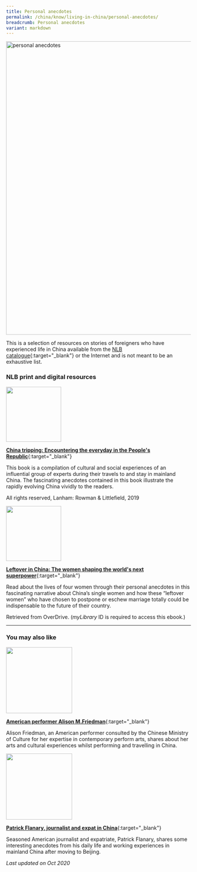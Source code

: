 ```yaml
---
title: Personal anecdotes
permalink: /china/know/living-in-china/personal-anecdotes/
breadcrumb: Personal anecdotes
variant: markdown
---
```

<img src="\images\china-living\personal-anecdotes.jpg" alt="personal anecdotes" style="width:800px;">

This is a selection of resources on stories of foreigners who have experienced life in China available from the [NLB catalogue](http://catalogue.nlb.gov.sg/){:target="_blank"} or the Internet and is not meant to be an exhaustive list.

### **NLB print and digital resources**

<img src="/images/book-covers/China tripping.jpg" style="width:150px;">

[**China tripping: Encountering the everyday in the People's Republic**](https://eservice.nlb.gov.sg/item_holding.aspx?bid=204036029){:target="_blank"}

This book is a compilation of cultural and social experiences of an influential group of experts during their travels to and stay in mainland China. The fascinating anecdotes contained in this book illustrate the rapidly evolving China vividly to the readers.

All rights reserved, Lanham: Rowman &amp; Littlefield, 2019

<img src="/images/book-covers/Leftover in China.jpg" style="width:150px;">

[**Leftover in China: The women shaping the world's next superpower**](https://nlb.overdrive.com/media/3349131){:target="_blank"}

Read about the lives of four women through their personal anecdotes in this fascinating narrative about China’s single women and how these “leftover women” who have chosen to postpone or eschew marriage totally could be indispensable to the future of their country.

Retrieved from OverDrive. (*myLibrary* ID is required to access this ebook.)

---

### **You may also like**


<img src="/images/resources/Article 4.jpg" style="width:180px;">

[**American performer Alison M.Friedman**](http://chinaplus.cri.cn/podcast/detail/1/224074){:target="_blank"}

Alison Friedman, an American performer consulted by the Chinese Ministry of Culture for her expertise in contemporary perform arts, shares about her arts and cultural experiences whilst performing and travelling in China.

<img src="/images/resources/Article 3.jpg" style="width:180px;">

[**Patrick Flanary, journalist and expat in China**](http://chinaplus.cri.cn/podcast/detail/1/205485){:target="_blank"}

Seasoned American journalist and expatriate, Patrick Flanary, shares some interesting anecdotes from his daily life and working experiences in mainland China after moving to Beijing.



*Last updated on Oct 2020*